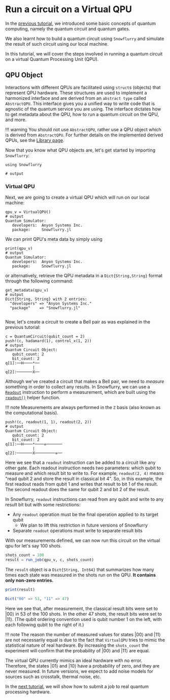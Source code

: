 # Run a circuit on a Virtual QPU

In the [previous tutorial](basics.md), we introduced some basic concepts of quantum computing, namely the quantum circuit and quantum gates.

We also learnt how to build a quantum circuit using `Snowflurry` and simulate the result of such circuit using our local machine.

In this tutorial, we will cover the steps involved in running a quantum circuit on a virtual Quantum Processing Unit (QPU).


## QPU Object
Interactions with different QPUs are facilitated using `struct`s (objects) that represent QPU hardware.  These structures are used to implement a harmonized interface and are derived from an `abstract type` called `AbstractQPU`. This interface gives you a unified way to write code that is agnostic of the quantum service you are using. The interface dictates how to get metadata about the QPU, how to run a quantum circuit on the QPU, and more.

!!! warning
	You should not use `AbstractQPU`, rather use a QPU object which is derived from `AbstractQPU`. For further details on the implemented derived QPUs, see the [Library page](../library/qpu.md#Quantum-Processing-Unit).

Now that you know what QPU objects are, let's get started by importing `Snowflurry`:
```jldoctest get_qpu_metadata_tutorial; output = false
using Snowflurry

# output

```
### Virtual QPU
Next, we are going to create a virtual QPU which will run on our local machine:

```jldoctest get_qpu_metadata_tutorial; output = true
qpu_v = VirtualQPU()
# output
Quantum Simulator:
   developers:  Anyon Systems Inc.
   package:     Snowflurry.jl

```
We can print QPU's meta data by simply using
```jldoctest get_qpu_metadata_tutorial; output = true
print(qpu_v)
# output
Quantum Simulator:
   developers:  Anyon Systems Inc.
   package:     Snowflurry.jl

```
or alternatively, retrieve the QPU metadata in a `Dict{String,String}` format through the following command:

```jldoctest get_qpu_metadata_tutorial; output = true
get_metadata(qpu_v)
# output
Dict{String, String} with 2 entries:
  "developers" => "Anyon Systems Inc."
  "package"    => "Snowflurry.jl"


```

Now, let's create a circuit to create a Bell pair as was explained in the previous tutorial:

```jldoctest get_qpu_metadata_tutorial; output = true
c = QuantumCircuit(qubit_count = 2)
push!(c, hadamard(1), control_x(1, 2))
# output
Quantum Circuit Object:
   qubit_count: 2 
   bit_count: 2 
q[1]:──H────*──
            |  
q[2]:───────X──
```

Although we've created a circuit that makes a Bell pair, we need to *measure*
something in order to collect any results. In Snowflurry, we can use a
[`Readout`](@ref) instruction to perform a measurement, which are built 
using the [`readout()`](@ref) helper function.

!!! note
	Measurements are always performed in the ``Z`` basis (also known as the computational basis).

```jldoctest get_qpu_metadata_tutorial; output = true
push!(c, readout(1, 1), readout(2, 2))
# output
Quantum Circuit Object:
   qubit_count: 2 
   bit_count: 2 
q[1]:──H────*────✲───────
            |            
q[2]:───────X─────────✲──
```
Here we see that a `readout` instruction can be added to a circuit like any
other gate. Each readout instruction needs two parameters: which qubit to
measure and which result bit to write to. For example, `readout(2, 4)` means
"read qubit 2 and store the result in classical bit 4". So, in this example,
the first readout reads from qubit 1 and writes that result to bit 1 of the
result. The second readout does the same for qubit 2 and bit 2 of the result.

In Snowflurry, `readout` instructions can read from any qubit and write to any
result bit but with some restrictions:
- Any `readout` operation must be the final operation applied to its target qubit
  - We plan to lift this restriction in future versions of Snowflurry
- Separate `readout` operations must write to separate result bits

With our measurements defined, we can now run this circuit on the virtual qpu
for let's say 100 shots.

```julia
shots_count = 100
result = run_job(qpu_v, c, shots_count)
```
The `result` object is a `Dict{String, Int64}` that summarizes how many times each state was measured in the shots run on the QPU. 
**It contains only non-zero entries.**

```julia
print(result)

Dict("00" => 53, "11" => 47)
```
Here we see that, after measurement, the classical result bits were set to $\left|00\right\rangle$
in 53 of the 100 shots. In the other 47 shots, the result bits were set to $\left|11\right\rangle$.
(The qubit ordering convention used is qubit number 1 on the left, with each following qubit to the right of it.)

!!! note
	The reason the number of measured values for states $\left|00\right\rangle$ and $\left|11\right\rangle$ are not necessarily equal is due to the fact that `VirtualQPU` tries to mimic the statistical nature of real hardware. By increasing the `shots_count` the experiment will confirm that the probability of  $\left|00\right\rangle$ and  $\left|11\right\rangle$ are equal.


The virtual QPU currently mimics an ideal hardware with no error. Therefore, the states  $\left|01\right\rangle$ and  $\left|10\right\rangle$ have a probability of zero, and they are never measured. 
In future versions, we expect to add noise models for sources such as crosstalk, thermal noise, etc.

In the [next tutorial](anyon_qpu.md), we will show how to submit a job to real quantum processing hardware.
